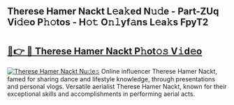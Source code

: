 ## Therese Hamer Nackt L𝚎a𝚔ed N𝚞𝚍e - Part-ZUq Vi𝚍𝚎o P𝚑𝚘tos - H𝚘𝚝 O𝚗𝚕yf𝚊ns L𝚎a𝚔s FpyT2

# <h2><a href="http://kf4fa8.oniu.top/?m=Therese+Hamer+Nackt">🔗👉 🔴 Therese Hamer Nackt P𝚑ot𝚘𝚜 V𝚒d𝚎o</a></h2>

[![Therese Hamer Nackt Nu𝚍e𝚜](https://i.imgur.com/0qMVB7G.gif)](http://kf4fa8.oniu.top/?m=Therese+Hamer+Nackt)
Online influencer Therese Hamer Nackt, famed for sharing dance and lifestyle knowledge, through presentations and personal vlogs. Versatile aerialist Therese Hamer Nackt, known for their exceptional skills and accomplishments in performing aerial acts.  
